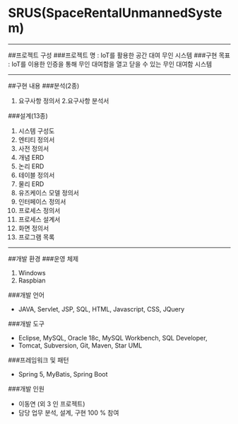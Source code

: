 # SRUS(SpaceRentalUnmannedSystem)
---
##프로젝트 구성
###프로젝트 명 : IoT를 활용한 공간 대여 무인 시스템
###구현 목표 : IoT를 이용한 인증을 통해 무인 대여함을 열고 닫을 수 있는 무인 대여함 시스템

---
##구현 내용
###분석(2종)
1. 요구사항 정의서
2.요구사항 분석서

###설계(13종)
1. 시스템 구성도
2. 엔티티 정의서
3. 사전 정의서
4. 개념 ERD
5. 논리 ERD
6. 테이블 정의서
7. 물리 ERD
8. 유즈케이스 모델 정의서
9. 인터페이스 정의서
10. 프로세스 정의서
11. 프로세스 설계서
12. 화면 정의서
13. 프로그램 목록

---
##개발 환경
###운영 체제 
1. Windows
2. Raspbian

###개발 언어 
* JAVA, Servlet, JSP, SQL, HTML, Javascript, CSS, JQuery

###개발 도구
* Eclipse, MySQL, Oracle 18c, MySQL Workbench, SQL Developer, 
* Tomcat, Subversion, Git, Maven, Star UML

###프레임워크 및 패턴 
* Spring 5, MyBatis, Spring Boot

###개발 인원 
* 이동연 (외 3 인 프로젝트)
* 담당 업무 분석, 설계, 구현 100 % 참여
